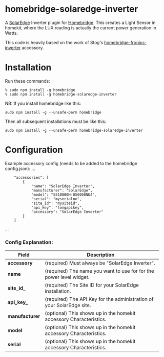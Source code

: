 # homebridge-solaredge-inverter
A [SolarEdge](https://www.solaredge.com) Inverter plugin for
[Homebridge](https://github.com/nfarina/homebridge).  This creates a Light Sensor in homekit,
 where the LUX reading is actually the current power generation in Watts.

This code is heavily based on the work of Stog's [homebridge-fronius-inverter](https://github.com/Stog/homebridge-fronius-inverter) accessory.

# Installation
Run these commands:

    % sudo npm install -g homebridge
    % sudo npm install -g homebridge-solaredge-inverter


NB: If you install homebridge like this:

    sudo npm install -g --unsafe-perm homebridge

Then all subsequent installations must be like this:

    sudo npm install -g --unsafe-perm homebridge-solaredge-inverter

# Configuration

Example accessory config (needs to be added to the homebridge config.json):
 ...

		"accessories": [
        	{
				"name": "SolarEdge Inverter",
				"manufacturer": "SolarEdge",
				"model": "SE10000H-US000BNU4",
				"serial": "myserialno",
				"site_id": "mysiteid",
				"api_key": "longapikey",
				"accessory": "SolarEdge Inverter"
        	}
      	]
 ...

### Config Explanation:

Field           			| Description
----------------------------|------------
**accessory**   			| (required) Must always be "SolarEdge Inverter".
**name**					| (required) The name you want to use for for the power level widget.
**site_id_**  				| (required) The Site ID for your SolarEdge installation.
**api_key_**		  		| (required) The API Key for the administration of your SolarEdge site.
**manufacturer**			| (optional) This shows up in the homekit accessory Characteristics.
**model**					| (optional) This shows up in the homekit accessory Characteristics.
**serial**					| (optional) This shows up in the homekit accessory Characteristics.
